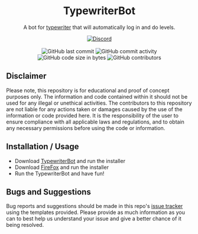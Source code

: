 <h1 align="center">TypewriterBot</h1>

<p align="center">A bot for <a href="https://at4.typewriter.at/">typewriter</a> that will automatically log in and do levels.</p>

<div align="center">
    <a href="https://lyzev.github.io/discord/"><img src="https://img.shields.io/discord/610120595765723137?logo=discord" alt="Discord"/></a>
    <br><br>
    <img src="https://img.shields.io/github/last-commit/Lyzev/TypewriterBot" alt="GitHub last commit"/>
    <img src="https://img.shields.io/github/commit-activity/w/Lyzev/TypewriterBot" alt="GitHub commit activity"/>
    <br>
    <img src="https://img.shields.io/github/languages/code-size/Lyzev/TypewriterBot" alt="GitHub code size in bytes"/>
    <img src="https://img.shields.io/github/contributors/Lyzev/TypewriterBot" alt="GitHub contributors"/>
</div>

## Disclaimer
Please note, this repository is for educational and proof of concept purposes only. The information and code contained within it should not be used for any illegal or unethical activities. The contributors to this repository are not liable for any actions taken or damages caused by the use of the information or code provided here. It is the responsibility of the user to ensure compliance with all applicable laws and regulations, and to obtain any necessary permissions before using the code or information.

## Installation / Usage
- Download [TypewriterBot](https://github.com/Lyzev/TypewriterBot/releases/latest) and run the installer
- Download [FireFox](https://www.mozilla.org/de/firefox/new/) and run the installer
- Run the TypewriterBot and have fun!

## Bugs and Suggestions
Bug reports and suggestions should be made in this repo's [issue tracker](https://github.com/Lyzev/TypewriterBot/issues) using the templates provided. Please provide as much information as you can to best help us understand your issue and give a better chance of it being resolved.
